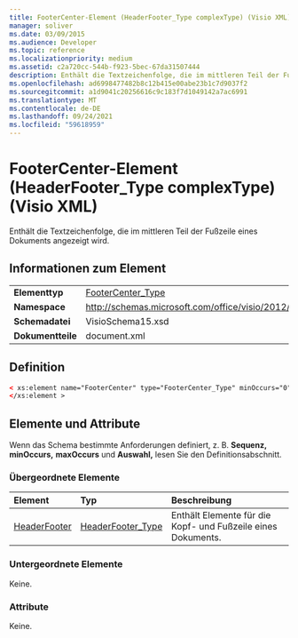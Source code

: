 ```yaml
---
title: FooterCenter-Element (HeaderFooter_Type complexType) (Visio XML)
manager: soliver
ms.date: 03/09/2015
ms.audience: Developer
ms.topic: reference
ms.localizationpriority: medium
ms.assetid: c2a720cc-544b-f923-5bec-67da31507444
description: Enthält die Textzeichenfolge, die im mittleren Teil der Fußzeile eines Dokuments angezeigt wird.
ms.openlocfilehash: ad6998477482b8c12b415e00abe23b1c7d9037f2
ms.sourcegitcommit: a1d9041c20256616c9c183f7d1049142a7ac6991
ms.translationtype: MT
ms.contentlocale: de-DE
ms.lasthandoff: 09/24/2021
ms.locfileid: "59618959"
---
```

# <a name="footercenter-element-headerfooter_type-complextype-visio-xml"></a>FooterCenter-Element (HeaderFooter_Type complexType) (Visio XML)

Enthält die Textzeichenfolge, die im mittleren Teil der Fußzeile eines Dokuments angezeigt wird.
  
## <a name="element-information"></a>Informationen zum Element

|||
|:-----|:-----|
|**Elementtyp** <br/> |[FooterCenter_Type](footercenter_type-complextypevisio-xml.md) <br/> |
|**Namespace** <br/> |http://schemas.microsoft.com/office/visio/2012/main  <br/> |
|**Schemadatei** <br/> |VisioSchema15.xsd  <br/> |
|**Dokumentteile** <br/> |document.xml  <br/> |
   
## <a name="definition"></a>Definition

```XML
< xs:element name="FooterCenter" type="FooterCenter_Type" minOccurs="0" maxOccurs="1" >
</xs:element >
```

## <a name="elements-and-attributes"></a>Elemente und Attribute

Wenn das Schema bestimmte Anforderungen definiert, z. B. **Sequenz,** **minOccurs,** **maxOccurs** und **Auswahl,** lesen Sie den Definitionsabschnitt. 
  
### <a name="parent-elements"></a>Übergeordnete Elemente

|**Element**|**Typ**|**Beschreibung**|
|:-----|:-----|:-----|
|[HeaderFooter](headerfooter-element-visiodocument_type-complextypevisio-xml.md) <br/> |[HeaderFooter_Type](headerfooter_type-complextypevisio-xml.md) <br/> |Enthält Elemente für die Kopf- und Fußzeile eines Dokuments.  <br/> |
   
### <a name="child-elements"></a>Untergeordnete Elemente

Keine.
  
### <a name="attributes"></a>Attribute

Keine.
  

